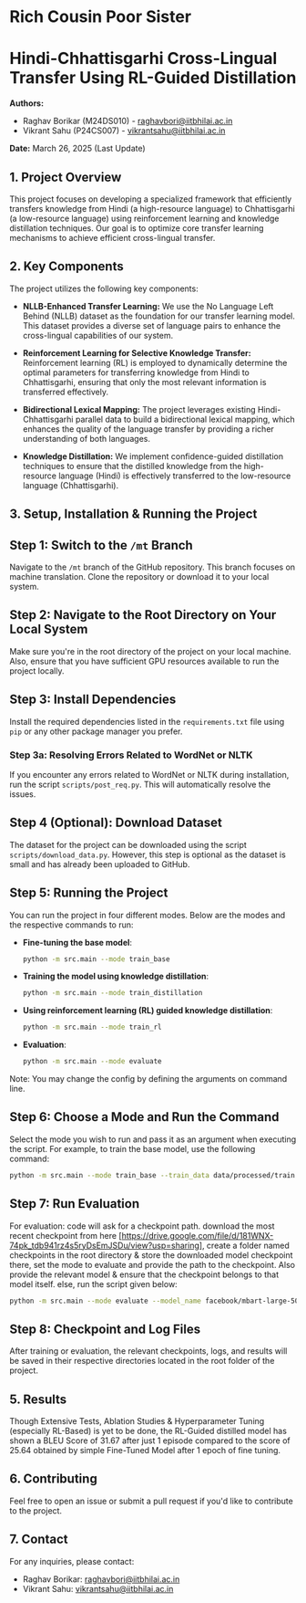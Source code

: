 # Rich Cousin Poor Sister
# Hindi-Chhattisgarhi Cross-Lingual Transfer Using RL-Guided Distillation

**Authors:**
- Raghav Borikar (M24DS010) - raghavbori@iitbhilai.ac.in
- Vikrant Sahu (P24CS007) - vikrantsahu@iitbhilai.ac.in

**Date:** March 26, 2025 (Last Update)

## 1. Project Overview
This project focuses on developing a specialized framework that efficiently transfers knowledge from Hindi (a high-resource language) to Chhattisgarhi (a low-resource language) using reinforcement learning and knowledge distillation techniques. Our goal is to optimize core transfer learning mechanisms to achieve efficient cross-lingual transfer.

## 2. Key Components
The project utilizes the following key components:

- **NLLB-Enhanced Transfer Learning:** 
  We use the No Language Left Behind (NLLB) dataset as the foundation for our transfer learning model. This dataset provides a diverse set of language pairs to enhance the cross-lingual capabilities of our system.

- **Reinforcement Learning for Selective Knowledge Transfer:** 
  Reinforcement learning (RL) is employed to dynamically determine the optimal parameters for transferring knowledge from Hindi to Chhattisgarhi, ensuring that only the most relevant information is transferred effectively.

- **Bidirectional Lexical Mapping:** 
  The project leverages existing Hindi-Chhattisgarhi parallel data to build a bidirectional lexical mapping, which enhances the quality of the language transfer by providing a richer understanding of both languages.

- **Knowledge Distillation:** 
  We implement confidence-guided distillation techniques to ensure that the distilled knowledge from the high-resource language (Hindi) is effectively transferred to the low-resource language (Chhattisgarhi).

## 3. Setup, Installation & Running the Project

## Step 1: Switch to the `/mt` Branch
Navigate to the `/mt` branch of the GitHub repository. This branch focuses on machine translation. Clone the repository or download it to your local system.

## Step 2: Navigate to the Root Directory on Your Local System
Make sure you're in the root directory of the project on your local machine. Also, ensure that you have sufficient GPU resources available to run the project locally.

## Step 3: Install Dependencies
Install the required dependencies listed in the `requirements.txt` file using `pip` or any other package manager you prefer.

### Step 3a: Resolving Errors Related to WordNet or NLTK
If you encounter any errors related to WordNet or NLTK during installation, run the script `scripts/post_req.py`. This will automatically resolve the issues.

## Step 4 (Optional): Download Dataset
The dataset for the project can be downloaded using the script `scripts/download_data.py`. However, this step is optional as the dataset is small and has already been uploaded to GitHub.

## Step 5: Running the Project
You can run the project in four different modes. Below are the modes and the respective commands to run:

- **Fine-tuning the base model**:
    ```bash
    python -m src.main --mode train_base
    ```

- **Training the model using knowledge distillation**:
    ```bash
    python -m src.main --mode train_distillation
    ```

- **Using reinforcement learning (RL) guided knowledge distillation**:
    ```bash
    python -m src.main --mode train_rl
    ```

- **Evaluation**:
    ```bash
    python -m src.main --mode evaluate
    ```
Note: You may change the config by defining the arguments on command line.

## Step 6: Choose a Mode and Run the Command
Select the mode you wish to run and pass it as an argument when executing the script. For example, to train the base model, use the following command:
```bash
python -m src.main --mode train_base --train_data data/processed/train.json
```
## Step 7: Run Evaluation 
For evaluation: code will ask for a checkpoint path. download the most recent checkpoint from here [https://drive.google.com/file/d/181WNX-74pk_tdb941rz4s5ryDsEmJSDu/view?usp=sharing], create a folder named checkpoints in the root directory & store the downloaded model checkpoint there, set the mode to evaluate and provide the path to the checkpoint. Also provide the relevant model & ensure that the checkpoint belongs to that model itself. else, run the script given below:
  ```bash
  python -m src.main --mode evaluate --model_name facebook/mbart-large-50 --checkpoint_path checkpoints/student_episode_1.pt
  ```

## Step 8: Checkpoint and Log Files
After training or evaluation, the relevant checkpoints, logs, and results will be saved in their respective directories located in the root folder of the project.

## 5. Results
Though Extensive Tests, Ablation Studies & Hyperparameter Tuning (especially RL-Based) is yet to be done, the RL-Guided distilled model has shown a BLEU Score of 31.67 after just 1 episode compared to the score of 25.64 obtained by simple Fine-Tuned Model after 1 epoch of fine tuning.

## 6. Contributing
Feel free to open an issue or submit a pull request if you'd like to contribute to the project.

## 7. Contact
For any inquiries, please contact:
- Raghav Borikar: raghavbori@iitbhilai.ac.in
- Vikrant Sahu: vikrantsahu@iitbhilai.ac.in

